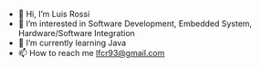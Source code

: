 - 👋 Hi, I’m Luis Rossi
- 👀 I’m interested in Software Development, Embedded System, Hardware/Software Integration
- 🌱 I’m currently learning Java
- 📫 How to reach me lfcr93@gmail.com

<!---
lfcr93/lfcr93 is a ✨ special ✨ repository because its `README.md` (this file) appears on your GitHub profile.
You can click the Preview link to take a look at your changes.
--->
